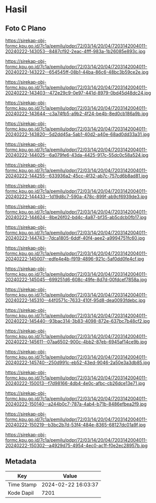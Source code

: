# Hasil

## Foto C Plano

https://sirekap-obj-formc.kpu.go.id/7c1a/pemilu/pdpr/72/03/14/20/04/7203142004011-20240222-143053--8487cf92-2eac-4fff-983a-1b26085e893c.jpg

https://sirekap-obj-formc.kpu.go.id/7c1a/pemilu/pdpr/72/03/14/20/04/7203142004011-20240222-143222--654545ff-08b1-44ba-86c6-48bc3b59ce2e.jpg

https://sirekap-obj-formc.kpu.go.id/7c1a/pemilu/pdpr/72/03/14/20/04/7203142004011-20240222-143403--472e29c9-0e97-441d-8979-0bd45d48dc24.jpg

https://sirekap-obj-formc.kpu.go.id/7c1a/pemilu/pdpr/72/03/14/20/04/7203142004011-20240222-143644--c3a74fb5-a9b2-4f24-be4b-8ed0cb186a9b.jpg

https://sirekap-obj-formc.kpu.go.id/7c1a/pemilu/pdpr/72/03/14/20/04/7203142004011-20240222-143820--5d2dd45a-5ab1-40d2-a40e-68ad0dd33a31.jpg

https://sirekap-obj-formc.kpu.go.id/7c1a/pemilu/pdpr/72/03/14/20/04/7203142004011-20240222-144025--6a079fe6-43da-4425-917c-55dc0c58a524.jpg

https://sirekap-obj-formc.kpu.go.id/7c1a/pemilu/pdpr/72/03/14/20/04/7203142004011-20240222-144255--633936a2-45cc-4f32-ab7c-757cd6b8ad81.jpg

https://sirekap-obj-formc.kpu.go.id/7c1a/pemilu/pdpr/72/03/14/20/04/7203142004011-20240222-144433--1d19d8c7-590a-478c-899f-ab9cf6939de3.jpg

https://sirekap-obj-formc.kpu.go.id/7c1a/pemilu/pdpr/72/03/14/20/04/7203142004011-20240222-144624--8be26f02-bd4c-4a87-bf35-ab5cdcb0fb17.jpg

https://sirekap-obj-formc.kpu.go.id/7c1a/pemilu/pdpr/72/03/14/20/04/7203142004011-20240222-144743--7dca1805-6ddf-40f4-aee2-a9994751fc60.jpg

https://sirekap-obj-formc.kpu.go.id/7c1a/pemilu/pdpr/72/03/14/20/04/7203142004011-20240222-145007--edfe4e4b-f919-4896-921c-5af0dd0fe4cf.jpg

https://sirekap-obj-formc.kpu.go.id/7c1a/pemilu/pdpr/72/03/14/20/04/7203142004011-20240222-145045--699251d6-608c-49fe-8d7d-00fdcef7858a.jpg

https://sirekap-obj-formc.kpu.go.id/7c1a/pemilu/pdpr/72/03/14/20/04/7203142004011-20240222-145310--44f0571c-7633-410f-95d8-dea0093fdebc.jpg

https://sirekap-obj-formc.kpu.go.id/7c1a/pemilu/pdpr/72/03/14/20/04/7203142004011-20240222-145440--93bac314-3b83-4098-872e-637bc7b48cf2.jpg

https://sirekap-obj-formc.kpu.go.id/7c1a/pemilu/pdpr/72/03/14/20/04/7203142004011-20240222-145611--07aa6502-900c-4bb2-87eb-6945af14ce9b.jpg

https://sirekap-obj-formc.kpu.go.id/7c1a/pemilu/pdpr/72/03/14/20/04/7203142004011-20240222-145740--250d991c-eb52-43ed-9046-2a50e3a3db85.jpg

https://sirekap-obj-formc.kpu.go.id/7c1a/pemilu/pdpr/72/03/14/20/04/7203142004011-20240222-150013--f7d98166-4db4-4e0c-afbc-cb26dce13e71.jpg

https://sirekap-obj-formc.kpu.go.id/7c1a/pemilu/pdpr/72/03/14/20/04/7203142004011-20240222-150140--a244b0c7-787a-4ab4-b71b-8486efbea2f9.jpg

https://sirekap-obj-formc.kpu.go.id/7c1a/pemilu/pdpr/72/03/14/20/04/7203142004011-20240222-150219--b3bc2b7d-53f4-484e-8365-68127dc01a9f.jpg

https://sirekap-obj-formc.kpu.go.id/7c1a/pemilu/pdpr/72/03/14/20/04/7203142004011-20240222-150302--a4929d75-4954-4ec0-ac1f-f0e2ec28957b.jpg


## Metadata

| Key        | Value               |
| ---------- | ------------------- |
| Time Stamp | 2024-02-22 16:03:37 |
| Kode Dapil | 7201                |




